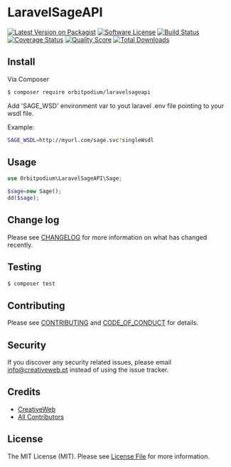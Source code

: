 # LaravelSageAPI

[![Latest Version on Packagist][ico-version]][link-packagist]
[![Software License][ico-license]](LICENSE.md)
[![Build Status][ico-travis]][link-travis]
[![Coverage Status][ico-scrutinizer]][link-scrutinizer]
[![Quality Score][ico-code-quality]][link-code-quality]
[![Total Downloads][ico-downloads]][link-downloads]

## Install

Via Composer

``` bash
$ composer require orbitpodium/laravelsageapi
```

Add 'SAGE_WSD' environment var to yout laravel .env file pointing to your wsdl file.

Example:
``` bash
SAGE_WSDL=http://myurl.com/sage.svc?singleWsdl
```
## Usage

``` php
use Orbitpodium\LaravelSageAPI\Sage;

$sage=new Sage();
dd($sage);
```

## Change log

Please see [CHANGELOG](CHANGELOG.md) for more information on what has changed recently.

## Testing

``` bash
$ composer test
```

## Contributing

Please see [CONTRIBUTING](CONTRIBUTING.md) and [CODE_OF_CONDUCT](CODE_OF_CONDUCT.md) for details.

## Security

If you discover any security related issues, please email info@creativeweb.pt instead of using the issue tracker.

## Credits

- [CreativeWeb][link-author]
- [All Contributors][link-contributors]

## License

The MIT License (MIT). Please see [License File](LICENSE.md) for more information.

[ico-version]: https://img.shields.io/packagist/v/Orbitpodium/LaravelSageAPI.svg?style=flat-square
[ico-license]: https://img.shields.io/badge/license-MIT-brightgreen.svg?style=flat-square
[ico-travis]: https://img.shields.io/travis/Orbitpodium/LaravelSageAPI/master.svg?style=flat-square
[ico-scrutinizer]: https://img.shields.io/scrutinizer/coverage/g/Orbitpodium/LaravelSageAPI.svg?style=flat-square
[ico-code-quality]: https://img.shields.io/scrutinizer/g/Orbitpodium/LaravelSageAPI.svg?style=flat-square
[ico-downloads]: https://img.shields.io/packagist/dt/Orbitpodium/LaravelSageAPI.svg?style=flat-square

[link-packagist]: https://packagist.org/packages/Orbitpodium/LaravelSageAPI
[link-travis]: https://travis-ci.org/Orbitpodium/LaravelSageAPI
[link-scrutinizer]: https://scrutinizer-ci.com/g/Orbitpodium/LaravelSageAPI/code-structure
[link-code-quality]: https://scrutinizer-ci.com/g/Orbitpodium/LaravelSageAPI
[link-downloads]: https://packagist.org/packages/Orbitpodium/LaravelSageAPI
[link-author]: https://github.com/orbitpodium
[link-contributors]: ../../contributors
